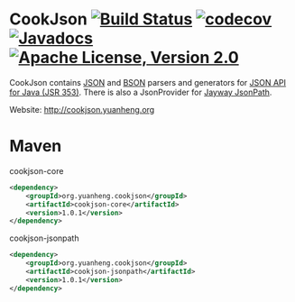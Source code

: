 # CookJson [![Build Status](https://travis-ci.org/coconut2015/cookjson.svg?branch=master)](https://travis-ci.org/coconut2015/cookjson) [![codecov](https://codecov.io/gh/coconut2015/cookjson/branch/master/graph/badge.svg)](https://codecov.io/gh/coconut2015/cookjson) [![Javadocs](http://www.javadoc.io/badge/org.yuanheng.cookjson/cookjson-core.svg)](http://www.javadoc.io/doc/org.yuanheng.cookjson/cookjson-core) [![Apache License, Version 2.0](https://img.shields.io/badge/license-Apache--2.0-blue.svg)](http://www.apache.org/licenses/LICENSE-2.0)

CookJson contains [JSON](http://www.json.org/) and [BSON](http://bsonspec.org/) parsers and generators for [JSON API for Java (JSR 353)](https://jsonp.java.net/).  There is also a JsonProvider for [Jayway JsonPath](https://github.com/jayway/JsonPath).

Website: http://cookjson.yuanheng.org

Maven
=====

cookjson-core

```xml
<dependency>
    <groupId>org.yuanheng.cookjson</groupId>
    <artifactId>cookjson-core</artifactId>
    <version>1.0.1</version>
</dependency>
```

cookjson-jsonpath

```xml
<dependency>
    <groupId>org.yuanheng.cookjson</groupId>
    <artifactId>cookjson-jsonpath</artifactId>
    <version>1.0.1</version>
</dependency>
```
